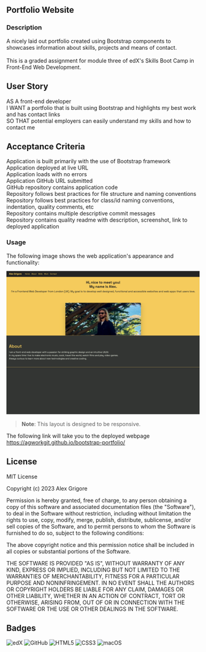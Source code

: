 ## Portfolio Website

### Description

A nicely laid out portfolio created using Bootstrap components to showcases information about skills, projects and means of contact.
<br>
<br>
This is a graded assignment for module three of edX's Skills Boot Camp in Front-End Web Development.

## User Story

AS A front-end developer
<br>
I WANT a portfolio that is built using Bootstrap and highlights my best work and has contact links
<br>
SO THAT potential employers can easily understand my skills and how to contact me

## Acceptance Criteria

Application is built primarily with the use of Bootstrap framework
<br>
Application deployed at live URL
<br>
Application loads with no errors
<br>
Application GitHub URL submitted
<br>
GitHub repository contains application code
<br>
Repository follows best practices for file structure and naming conventions
<br>
Repository follows best practices for class/id naming conventions, indentation, quality comments, etc
<br>
Repository contains multiple descriptive commit messages
<br>
Repository contains quality readme with description, screenshot, link to deployed application

### Usage

The following image shows the web application's appearance and functionality:

![The portfolio is built with Bootstrap and it includes a hero section, details, skills, projects and contact info.](./assets/images/bootstrap-portfolio-demo.png)

> **Note**: This layout is designed to be responsive.

The following link will take you to the deployed webpage <https://agworkgit.github.io/bootstrap-portfolio/>

## License

MIT License

Copyright (c) 2023 Alex Grigore

Permission is hereby granted, free of charge, to any person obtaining a copy
of this software and associated documentation files (the "Software"), to deal
in the Software without restriction, including without limitation the rights
to use, copy, modify, merge, publish, distribute, sublicense, and/or sell
copies of the Software, and to permit persons to whom the Software is
furnished to do so, subject to the following conditions:

The above copyright notice and this permission notice shall be included in all
copies or substantial portions of the Software.

THE SOFTWARE IS PROVIDED "AS IS", WITHOUT WARRANTY OF ANY KIND, EXPRESS OR
IMPLIED, INCLUDING BUT NOT LIMITED TO THE WARRANTIES OF MERCHANTABILITY,
FITNESS FOR A PARTICULAR PURPOSE AND NONINFRINGEMENT. IN NO EVENT SHALL THE
AUTHORS OR COPYRIGHT HOLDERS BE LIABLE FOR ANY CLAIM, DAMAGES OR OTHER
LIABILITY, WHETHER IN AN ACTION OF CONTRACT, TORT OR OTHERWISE, ARISING FROM,
OUT OF OR IN CONNECTION WITH THE SOFTWARE OR THE USE OR OTHER DEALINGS IN THE
SOFTWARE.

## Badges

![edX](https://img.shields.io/badge/edX-%2302262B.svg?style=for-the-badge&logo=edX&logoColor=white)
![GitHub](https://img.shields.io/badge/github-%23121011.svg?style=for-the-badge&logo=github&logoColor=white)
![HTML5](https://img.shields.io/badge/html5-%23E34F26.svg?style=for-the-badge&logo=html5&logoColor=white)
![CSS3](https://img.shields.io/badge/css3-%231572B6.svg?style=for-the-badge&logo=css3&logoColor=white)
![macOS](https://img.shields.io/badge/mac%20os-000000?style=for-the-badge&logo=macos&logoColor=F0F0F0)
